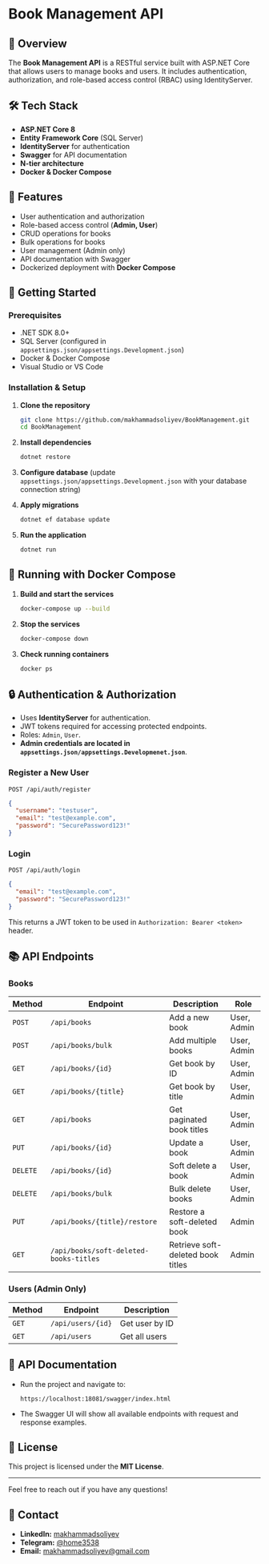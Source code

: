 # Book Management API

## 📌 Overview

The **Book Management API** is a RESTful service built with ASP.NET Core that allows users to manage books and users. It includes authentication, authorization, and role-based access control (RBAC) using IdentityServer.

## 🛠 Tech Stack

- **ASP.NET Core 8**
- **Entity Framework Core** (SQL Server)
- **IdentityServer** for authentication
- **Swagger** for API documentation
- **N-tier architecture**
- **Docker & Docker Compose**

## 🚀 Features

- User authentication and authorization
- Role-based access control (**Admin, User**)
- CRUD operations for books
- Bulk operations for books
- User management (Admin only)
- API documentation with Swagger
- Dockerized deployment with **Docker Compose**

## 🐜 Getting Started

### Prerequisites

- .NET SDK 8.0+
- SQL Server (configured in `appsettings.json/appsettings.Development.json`)
- Docker & Docker Compose
- Visual Studio or VS Code

### Installation & Setup

1. **Clone the repository**

   ```sh
   git clone https://github.com/makhammadsoliyev/BookManagement.git
   cd BookManagement
   ```

2. **Install dependencies**

   ```sh
   dotnet restore
   ```

3. **Configure database** (update `appsettings.json/appsettings.Development.json` with your database connection string)

4. **Apply migrations**

   ```sh
   dotnet ef database update
   ```

5. **Run the application**

   ```sh
   dotnet run
   ```

## 🐳 Running with Docker Compose

1. **Build and start the services**

   ```sh
   docker-compose up --build
   ```

2. **Stop the services**

   ```sh
   docker-compose down
   ```

3. **Check running containers**

   ```sh
   docker ps
   ```

## 🔒 Authentication & Authorization

- Uses **IdentityServer** for authentication.
- JWT tokens required for accessing protected endpoints.
- Roles: `Admin`, `User`.
- **Admin credentials are located in `appsettings.json/appsettings.Developmenet.json`**.

### Register a New User

```http
POST /api/auth/register
```

```json
{
  "username": "testuser",
  "email": "test@example.com",
  "password": "SecurePassword123!"
}
```

### Login

```http
POST /api/auth/login
```

```json
{
  "email": "test@example.com",
  "password": "SecurePassword123!"
}
```

This returns a JWT token to be used in `Authorization: Bearer <token>` header.

## 📚 API Endpoints

### Books

| Method   | Endpoint                         | Description               | Role        |
| -------- | -------------------------------- | ------------------------- | ----------- |
| `POST`   | `/api/books`                     | Add a new book            | User, Admin |
| `POST`   | `/api/books/bulk`                | Add multiple books        | User, Admin |
| `GET`    | `/api/books/{id}`                | Get book by ID            | User, Admin |
| `GET`    | `/api/books/{title}`             | Get book by title         | User, Admin |
| `GET`    | `/api/books`                     | Get paginated book titles | User, Admin |
| `PUT`    | `/api/books/{id}`                | Update a book             | User, Admin |
| `DELETE` | `/api/books/{id}`                | Soft delete a book        | User, Admin |
| `DELETE` | `/api/books/bulk`                | Bulk delete books         | User, Admin |
| `PUT`    | `/api/books/{title}/restore`     | Restore a soft-deleted book | Admin |
| `GET`    | `/api/books/soft-deleted-books-titles` | Retrieve soft-deleted book titles | Admin |

### Users (Admin Only)

| Method | Endpoint          | Description    |
| ------ | ----------------- | -------------- |
| `GET`  | `/api/users/{id}` | Get user by ID |
| `GET`  | `/api/users`      | Get all users  |

## 📝 API Documentation

- Run the project and navigate to:
  ```
  https://localhost:18081/swagger/index.html
  ```
- The Swagger UI will show all available endpoints with request and response examples.

## 📝 License

This project is licensed under the **MIT License**.

---

Feel free to reach out if you have any questions!

## 👤 Contact

- **LinkedIn:** [makhammadsoliyev](https://www.linkedin.com/in/umidbek-makhammadsoliyev/)
- **Telegram:** [@home3538](https://t.me/hope3538)
- **Email:** makhammadsoliyev@gmail.com
